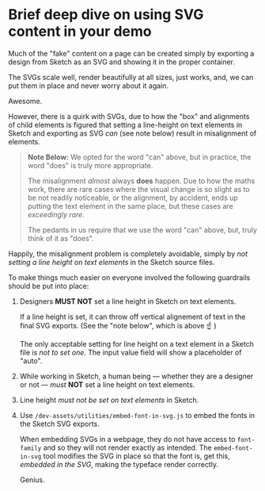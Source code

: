 # Brief deep dive on using SVG content in your demo

Much of the "fake" content on a page can be created simply by exporting a design from Sketch as an SVG and showing it in the proper container.

The SVGs scale well, render beautifully at all sizes, just works, and, we can put them in place and never worry about it again.

Awesome.

However, there is a quirk with SVGs, due to how the "box" and alignments of child elements is figured that setting a line-height on text elements in Sketch and exporting as SVG _can_ (see note below) result in misalignment of elements.

> **Note Below:** We opted for the word "can" above, but in practice, the word "does" is truly more appropriate.
> 
> The misalignment _almost_ always **does** happen. Due to how the maths work, there are rare cases where the visual change is so slight as to be not readily noticeable, or the alignment, by accident, ends up putting the text element in the same place, but these cases are _exceedingly rare_.
> 
> The pedants in us require that we use the word "can" above, but, truly think of it as "does".


Happily, the misalignment problem is completely avoidable, simply by _not setting a line height on text elements_ in the Sketch source files.

To make things much easier on everyone involved the following guardrails should be put into place:

1. Designers **MUST NOT** set a line height in Sketch on text elements.
	
	If a line height is set, it can throw off vertical alignement of text in the final SVG exports. (See the "note below", which is above ☝️ )

	The only acceptable setting for line height on a text element in a Sketch file is _not to set one_. The input value field will show a placeholder of "auto".
	
1. While working in Sketch, a human being — whether they are a designer or not — _must_ **NOT** set a line height on text elements.
1. Line height _must not be set on text elements_ in Sketch.
1. Use `/dev-assets/utilities/embed-font-in-svg.js` to embed the fonts in the Sketch SVG exports.

	When embedding SVGs in a webpage, they do not have access to `font-family` and so they will not render exactly as intended. The `embed-font-in-svg` tool modifies the SVG in place so that the font is, get this, _embedded in the SVG_, making the typeface render correctly. 

	Genius.


